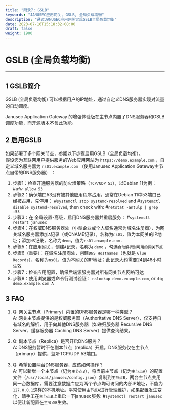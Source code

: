 ```yaml
---
title: "附录7: GSLB"
keywords: "JANUSEC应用网关, GSLB, 全局负载均衡"
description: "通过JANUSEC应用网关实现GSLB全局负载均衡"
date: 2023-07-16T15:18:32+08:00
draft: false
weight: 1900
---
```


# GSLB (全局负载均衡)      
----

## 1 GSLB简介    

GSLB (全局负载均衡) 可以根据用户的IP地址，通过自定义DNS服务器实现对流量的自动调度。  

Janusec Application Gateway 的增强体验版在主节点内置了DNS服务器和GSLB调度功能，而开源版本不含此功能。   
   
## 2 启用GSLB  

如果部署了多个网关节点，参阅以下步骤启用GSLB（全局负载均衡）。  
假设您为互联网用户提供服务的Web应用网站为 `https://demo.example.com` ，自定义域名服务器为 `ns01.example.com` （使用Janusec Application Gateway主节点自带的DNS服务器） ：   

1. 步骤1：检查开通服务器的防火墙策略（`TCP/UDP 53`），以Debian 11为例： #`ufw allow 53`  
2. 步骤2：确保端口53没有被其他应用程序占用，通常在Debian 11中53端口已经被占用，先停用： #`systemctl stop systemd-resolved` and #`systemctl disable systemd-resolved`, then check with: #`netstat -antulp | grep :53`  
3. 步骤3：在 全局设置-高级，启用DNS服务器并重启服务： #`systemctl restart janusec`  
4. 步骤4：在权威DNS服务器处（小型企业或个人域名通常为域名注册商），为网关域名服务器添加`A`记录（或CNAME记录），名称为`ns01`，值为本网关的IP地址；添加`NS`记录，名称为`demo`，值为`ns01.example.com.`  
5. 步骤5：在应用网关，创建`A`记录，名称为 `demo` ，勾选`自动解析到可用的网关节点`   
6. 步骤6（重要）：在域名注册商处，创建`DNS Hostnames`（也就是 `Glue Records`），名称为`ns01`，值为本网关的IP地址；此记录大约需要24到48小时生效    
7. 步骤7：检查应用配置，确保后端源服务器对所有网关节点网络可达  
8. 步骤8：使用浏览器或命令行测试验证： `nslookup demo.example.com`, or `dig demo.example.com A`   

## 3 FAQ  

1. Q: 网关主节点（Primary）内置的DNS服务器是哪一种类型？   
A: 网关主节点提供的是权威服务器（Authoritative DNS Server），仅支持自有域名的解析，用于向其他DNS服务器（如递归服务器 Recursive DNS Server、缓存服务器 Caching DNS Server）提供查询结果。     

2. Q: 副本节点（Replica）是否开启DNS服务？  
A: DNS服务暂时不在副本节点（replica）开启。DNS服务仅在主节点（primary）提供，监听TCP/UDP 53端口。   

3. Q: 希望设置两台DNS服务器，应该如何操作？  
A: 可以新增一个主节点（记为`主节点B`），将当前主节点（记为`主节点A`）的配置文件（`/usr/local/janusec/config.json`）复制到`主节点B`，两台主节点共用同一台数据库，需要注意数据库应为两个节点均可访问的内部IP地址，不能为`127.0.0.1`这样的本机地址。平常使用`主节点A`进行管理维护，如果配置发生变化，请手工在`主节点B`上重启一下janusec服务: #`systemctl restart janusec` 以便让新配置在`主节点B`生效。     


